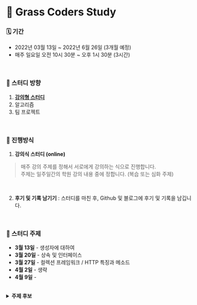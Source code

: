 # 🌱 Grass Coders Study

### 🗓️ 기간

- 2022년 03월 13일 ~ 2022년 6월 26일 (3개월 예정)
- 매주 일요일 오전 10시 30분 ~ 오후 1시 30분 (3시간)

<br>

### 🧭 스터디 방향

1. <strong><ins>강의형 스터디</ins></strong>
2. 알고리즘
3. 팀 프로젝트

<br>

### 🚀 진행방식

1. **강의식 스터디 (online)**
> 매주 강의 주제를 정해서 서로에게 강의하는 식으로 진행합니다. <br>
> 주제는 일주일간의 학원 강의 내용 중에 정합니다. (복습 또는 심화 주제)
<br>

2. **후기 및 기록 남기기**
: 스터디를 마친 후, Github 및 블로그에 후기 및 기록을 남깁니다.
<br>

### 📜 스터디 주제

- **3월 13일** - 생성자에 대하여
- **3월 20일** - 상속 및 인터페이스
- **3월 27일** - 컬렉션 프레임워크 / HTTP 특징과 메소드
- **4월 2일** - 생략
- **4월 9일** - 

<br>

<details>
  <summary> <strong>주제 후보</strong></summary>
<div markdown="1">

1. 생성자
2. 상속 및 인터페이스
3. 참조 자료형
4. 예외
5. TDD (Test Driven Development)

</div>
</details>
